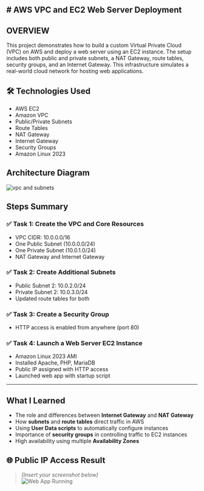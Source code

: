 ## # AWS VPC and EC2 Web Server Deployment

## OVERVIEW
This project demonstrates how to build a custom Virtual Private Cloud (VPC) on AWS and deploy a web server using an EC2 instance. The setup includes both public and private subnets, a NAT Gateway, route tables, security groups, and an Internet Gateway. This infrastructure simulates a real-world cloud network for hosting web applications.

## 🛠️ Technologies Used
- AWS EC2
- Amazon VPC
- Public/Private Subnets
- Route Tables
- NAT Gateway
- Internet Gateway
- Security Groups
- Amazon Linux 2023

## Architecture Diagram
![vpc and subnets](https://github.com/user-attachments/assets/af154a67-1c63-4e62-928f-fb687433a318)


## Steps Summary

### ✅ Task 1: Create the VPC and Core Resources
- VPC CIDR: 10.0.0.0/16
- One Public Subnet (10.0.0.0/24)
- One Private Subnet (10.0.1.0/24)
- NAT Gateway and Internet Gateway

### ✅ Task 2: Create Additional Subnets
- Public Subnet 2: 10.0.2.0/24
- Private Subnet 2: 10.0.3.0/24
- Updated route tables for both

### ✅ Task 3: Create a Security Group
- HTTP access is enabled from anywhere (port 80)

### ✅ Task 4: Launch a Web Server EC2 Instance
- Amazon Linux 2023 AMI
- Installed Apache, PHP, MariaDB
- Public IP assigned with HTTP access
- Launched web app with startup script

---
## What I Learned
- The role and differences between **Internet Gateway** and **NAT Gateway**
- How **subnets** and **route tables** direct traffic in AWS
- Using **User Data scripts** to automatically configure instances
- Importance of **security groups** in controlling traffic to EC2 instances
- High availability using multiple **Availability Zones**

## 🌐 Public IP Access Result

> *(Insert your screenshot below)*  
![Web App Running](screenshots/ec2-web-page.png)

